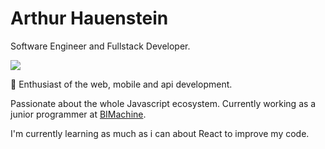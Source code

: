 # Arthur Hauenstein
Software Engineer and Fullstack Developer.

<a href='https://br.linkedin.com/in/arthur-hauenstein-646558131?trk=profile-badge'>
  <img src="https://img.shields.io/badge/LinkedIn-0077B5?style=for-the-badge&logo=linkedin&logoColor=white"/>
</a>
  
  
:stars: Enthusiast of the web, mobile and api development.

Passionate about the whole Javascript ecosystem. Currently working as a junior programmer at <a href="https://www.bimachine.com.br/">BIMachine</a>.

I'm currently learning as much as i can about React to improve my code.
